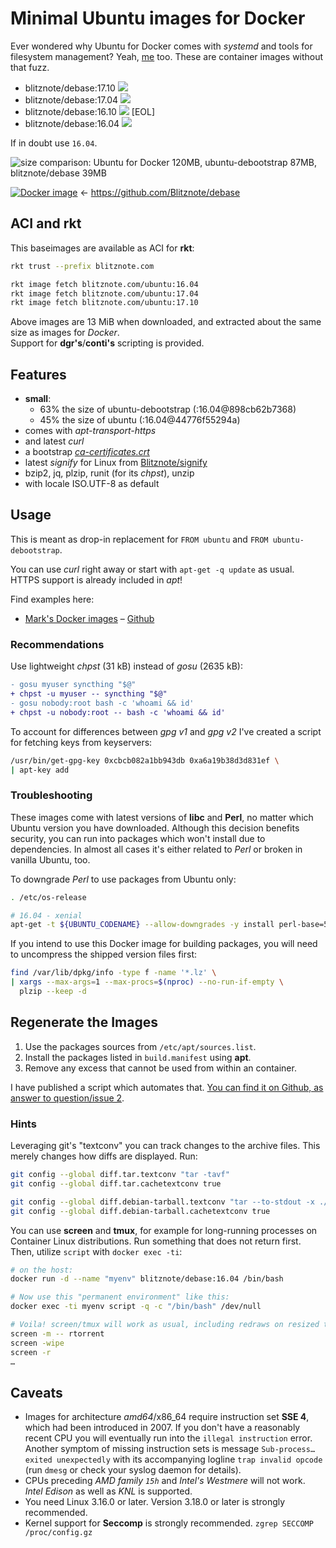 Minimal Ubuntu images for Docker
================================

Ever wondered why Ubuntu for Docker comes with *systemd* and tools for filesystem management?
Yeah, [me](https://twitter.com/murmosh) too.
These are container images without that fuzz.

* blitznote/debase:17.10 [![](https://images.microbadger.com/badges/image/blitznote/debootstrap-amd64:17.10.svg)](http://microbadger.com/images/blitznote/debootstrap-amd64 "Ubuntu 17.10 on MicroBadger.com")
* blitznote/debase:17.04 [![](https://images.microbadger.com/badges/image/blitznote/debootstrap-amd64:17.04.svg)](http://microbadger.com/images/blitznote/debootstrap-amd64 "Ubuntu 17.04 on MicroBadger.com")
* blitznote/debase:16.10 [![](https://images.microbadger.com/badges/image/blitznote/debootstrap-amd64:16.10.svg)](http://microbadger.com/images/blitznote/debootstrap-amd64 "Ubuntu 16.10 on MicroBadger.com") [EOL]
* blitznote/debase:16.04 [![](https://images.microbadger.com/badges/image/blitznote/debootstrap-amd64:16.04.svg)](http://microbadger.com/images/blitznote/debootstrap-amd64 "Ubuntu 16.04 on MicroBadger.com")

If in doubt use `16.04`.

![size comparison: Ubuntu for Docker 120MB, ubuntu-debootstrap 87MB, blitznote/debase 39MB](https://rawgit.com/Blitznote/docker-ubuntu-debootstrap/master/ubuntu-for-Docker-sizes.svg)

[![Docker image](https://img.shields.io/badge/Docker-blitznote%2Fdebootstrap-blue.svg)](https://hub.docker.com/r/blitznote/debootstrap-amd64/) ← https://github.com/Blitznote/debase

## ACI and rkt

This baseimages are available as ACI for **rkt**:

```bash
rkt trust --prefix blitznote.com

rkt image fetch blitznote.com/ubuntu:16.04
rkt image fetch blitznote.com/ubuntu:17.04
rkt image fetch blitznote.com/ubuntu:17.10
```

Above images are 13 MiB when downloaded, and extracted about the same size as images for *Docker*.  
Support for **dgr's**/**conti's** scripting is provided.

Features
--------

* **small**:
  * 63% the size of ubuntu-debootstrap (:16.04@898cb62b7368)
  * 45% the size of ubuntu (:16.04@44776f55294a)
* comes with *apt-transport-https*
* and latest *curl*
* a bootstrap *[ca-certificates.crt](https://github.com/wmark/docker-curl/blob/master/ca-certificates.crt)*
* latest *signify* for Linux from [Blitznote/signify](https://github.com/Blitznote/signify)
* bzip2, jq, plzip, runit (for its *chpst*), unzip
* with locale ISO.UTF-8 as default

Usage
-----

This is meant as drop-in replacement for ```FROM ubuntu``` and ```FROM ubuntu-debootstrap```.

You can use *curl* right away or start with ```apt-get -q update``` as usual.
HTTPS support is already included in *apt*!

Find examples here:

* [Mark's Docker images](https://hub.docker.com/u/wmark/) – [Github](https://github.com/search?q=user%3Awmark+docker-)

### Recommendations

Use lightweight *chpst* (31 kB) instead of *gosu* (2635 kB):

```diff
- gosu myuser syncthing "$@"
+ chpst -u myuser -- syncthing "$@"
- gosu nobody:root bash -c 'whoami && id'
+ chpst -u nobody:root -- bash -c 'whoami && id'
```

To account for differences between *gpg v1* and *gpg v2*
I've created a script for fetching keys from keyservers:

```bash
/usr/bin/get-gpg-key 0xcbcb082a1bb943db 0xa6a19b38d3d831ef \
| apt-key add
```

### Troubleshooting

These images come with latest versions of **libc** and **Perl**, no matter which
Ubuntu version you have downloaded.
Although this decision benefits security, you can run into packages which won't install due to dependencies.
In almost all cases it's either related to *Perl* or broken in vanilla Ubuntu, too.

To downgrade *Perl* to use packages from Ubuntu only:

```bash
. /etc/os-release

# 16.04 - xenial
apt-get -t ${UBUNTU_CODENAME} --allow-downgrades -y install perl-base=5.22*
```

If you intend to use this Docker image for building packages, you will need to uncompress
the shipped version files first:

```bash
find /var/lib/dpkg/info -type f -name '*.lz' \
| xargs --max-args=1 --max-procs=$(nproc) --no-run-if-empty \
  plzip --keep -d
```

Regenerate the Images
---------------------

1. Use the packages sources from `/etc/apt/sources.list`.
2. Install the packages listed in `build.manifest` using **apt**.
3. Remove any excess that cannot be used from within an container.

I have published a script which automates that.
[You can find it on Github, as answer to question/issue 2](https://github.com/Blitznote/docker-ubuntu-debootstrap/issues/2#issuecomment-256456602).

### Hints

Leveraging git's "textconv" you can track changes to the archive files.
This merely changes how diffs are displayed.
Run:

```bash
git config --global diff.tar.textconv "tar -tavf"
git config --global diff.tar.cachetextconv true

git config --global diff.debian-tarball.textconv "tar --to-stdout -x ./var/lib/dpkg/available -f"
git config --global diff.debian-tarball.cachetextconv true
```

You can use **screen** and **tmux**, for example for long-running processes on Container Linux distributions.
Run something that does not return first. Then, utilize `script` with `docker exec -ti`:

```bash
# on the host:
docker run -d --name "myenv" blitznote/debase:16.04 /bin/bash

# Now use this "permanent environment" like this:
docker exec -ti myenv script -q -c "/bin/bash" /dev/null

# Voila! screen/tmux will work as usual, including redraws on resized terminals.
screen -m -- rtorrent
screen -wipe
screen -r
…
```

Caveats
-------

* Images for architecture *amd64*/x86_64 require instruction set **SSE 4**, which had been introduced in 2007.
  If you don't have a reasonably recent CPU you will eventually run into the `illegal instruction` error.
  Another symptom of missing instruction sets is message `Sub-process… exited unexpectedly` with its
  accompanying logline `trap invalid opcode` (run `dmesg` or check your syslog daemon for details).
* CPUs preceding *AMD family `15h`* and *Intel's Westmere* will not work.  
  *Intel Edison* as well as *KNL* is supported.
* You need Linux 3.16.0 or later. Version 3.18.0 or later is strongly recommended.
* Kernel support for **Seccomp** is strongly recommended.
  `zgrep SECCOMP /proc/config.gz`
